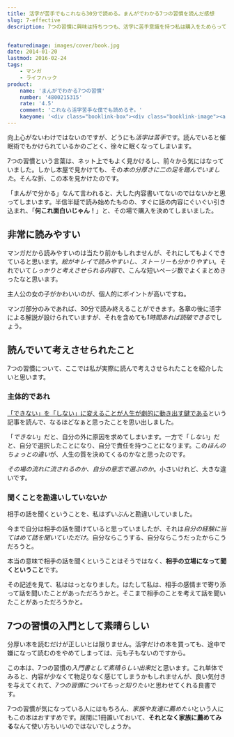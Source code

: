 ```yaml
---
title: 活字が苦手でもこれなら30分で読める。まんがでわかる7つの習慣を読んだ感想
slug: 7-effective
description: 7つの習慣に興味は持ちつつも、活字に苦手意識を持つ私は購入をためらっていました。そんなときにこの本に出会いました。マンガなので非常に読みやすいです。7つの習慣の布教本としても有効なのではないでしょうか？


featuredimage: images/cover/book.jpg
date: 2014-01-20
lastmod: 2016-02-24
tags: 
    - マンガ
    - ライフハック
product:
    name: 'まんがでわかる7つの習慣'
    number: '4800215315'
    rate: '4.5'
    comment: 'これなら活字苦手な僕でも読めるぞ。'
    kaeyome: '<div class="booklink-box"><div class="booklink-image"><a href="http://www.amazon.co.jp/exec/obidos/asin/4800215315/illusionspace-22/" rel="nofollow" target="_blank"><img src="https://ecx.images-amazon.com/images/I/51vKJar6zKL._SL160_.jpg" style="border: none;" /></a></div><div class="booklink-info"><div class="booklink-name"><a href="http://www.amazon.co.jp/exec/obidos/asin/4800215315/illusionspace-22/" rel="nofollow" target="_blank">まんがでわかる7つの習慣</a><div class="booklink-powered-date">posted with <a href="http://yomereba.com" rel="nofollow" target="_blank">ヨメレバ</a></div></div><div class="booklink-detail">フランクリン・コヴィー・ジャパン 宝島社 2013-10-11    </div><div class="booklink-link2"><div class="shoplinkamazon"><a href="http://www.amazon.co.jp/exec/obidos/asin/4800215315/illusionspace-22/" rel="nofollow" target="_blank" title="アマゾン" >Amazonで購入</a></div><div class="shoplinkrakuten"><a href="http://hb.afl.rakuten.co.jp/hgc/11acbc01.369b1bf6.11acbc02.cabf9fe9/?pc=http%3A%2F%2Fbooks.rakuten.co.jp%2Frb%2F12505149%2F%3Fscid%3Daf_ich_link_urltxt%26m%3Dhttp%3A%2F%2Fm.rakuten.co.jp%2Fev%2Fbook%2F" rel="nofollow" target="_blank" title="楽天ブックス" >楽天ブックスで購入</a></div>                  	  <div class="shoplinkkino"><a href="http://ck.jp.ap.valuecommerce.com/servlet/referral?sid=3085416&pid=882196163&vc_url=http%3A%2F%2Fwww.kinokuniya.co.jp%2Ff%2Fdsg-01-9784800215314" target="_blank" title="kino" >紀伊國屋書店で購入<img src="https://ad.jp.ap.valuecommerce.com/servlet/gifbanner?sid=3085416&pid=882196163" height="1" width="1" border="0"></a></div>	  	  	</div></div><div class="booklink-footer"></div></div>'
---
```


向上心がないわけではないのですが、どうにも<em>活字は苦手</em>です。読んでいると催眠術でもかけられているかのごとく、徐々に眠くなってしまいます。

7つの習慣という言葉は、ネット上でもよく見かけるし、前々から気にはなっていました。しかし本屋で見かけても、その<em>本の分厚さに二の足を踏んでいました</em>。そんな折、この本を見かけたのです。

「まんがで分かる」なんて言われると、大した内容書いてないのではないかと思ってしまいます。半信半疑で読み始めたものの、すぐに話の内容にぐいぐい引き込まれ、「<strong>何これ面白いじゃん！</strong>」と、その場で購入を決めてしまいました。


## 非常に読みやすい


マンガだから読みやすいのは当たり前かもしれませんが、それにしてもよくできていると思います。<em>絵がキレイで読みやすいし、ストーリーも分かりやすい</em>。それでいて<em>しっかりと考えさせられる内容</em>で、こんな短いページ数でよくまとめきったなと思います。

主人公の女の子がかわいいのが、個人的にポイントが高いですね。

マンガ部分のみであれば、30分で読み終えることができます。各章の後に活字による解説が設けられていますが、それを含めても<em>1時間あれば読破できる</em>でしょう。


## 読んでいて考えさせられたこと


7つの習慣について、ここでは私が実際に読んで考えさせられたことを紹介したいと思います。


### 主体的であれ


<a href="http://www.ttcbn.net/no_second_life/archives/38483" target="_blank">「できない」を「しない」に変えることが人生が劇的に動き出す鍵である</a>という記事を読んで、なるほどなぁと思ったことを思い出しました。

「<em>できない</em>」だと、自分の外に原因を求めてしまいます。一方で「<em>しない</em>」だと、自分で選択したことになり、自分で責任を持つことになります。この<em>ほんのちょっとの違い</em>が、人生の質を決めてくるのかなと思ったのです。

<em>その場の流れに流されるのか、自分の意志で選ぶのか</em>。小さいけれど、大きな違いです。


### 聞くことを勘違いしていないか


相手の話を聞くということを、私はずいぶんと勘違いしていました。

今まで自分は相手の話を聞けていると思っていましたが、それは<em>自分の経験に当てはめて話を聞いていただけ</em>。自分ならこうする、自分ならこうだったからこうだろうと。

本当の意味で相手の話を聞くということはそうではなく、<strong>相手の立場になって聞くということ</strong>です。

その記述を見て、私ははっとなりました。はたして私は、相手の感情まで寄り添って話を聞いたことがあっただろうかと。そこまで相手のことを考えて話を聞いたことがあっただろうかと。


## 7つの習慣の入門として素晴らしい


分厚い本を読むだけが正しいとは限りません。活字だけの本を買っても、途中で嫌になって読むのをやめてしまっては、元も子もないのですから。

この本は、7つの習慣の<em>入門書として素晴らしい出来</em>だと思います。これ単体でみると、内容が少なくて物足りなく感じてしまうかもしれませんが、良い気付きを与えてくれて、<em>7つの習慣についてもっと知りたい</em>と思わせてくれる良書です。

7つの習慣が気になっている人にはもちろん、<em>家族や友達に薦めたい</em>という人にもこの本はおすすめです。居間に1冊置いておいて、<strong>それとなく家族に薦めてみる</strong>なんて使い方もいいのではないでしょうか。


  